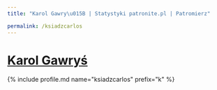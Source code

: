 ```yaml
---
title: "Karol Gawry\u015B | Statystyki patronite.pl | Patromierz"

permalink: /ksiadzcarlos
---
```


# [Karol Gawryś](https://patronite.pl/ksiadzcarlos)

{% include profile.md name="ksiadzcarlos" prefix="k" %}

